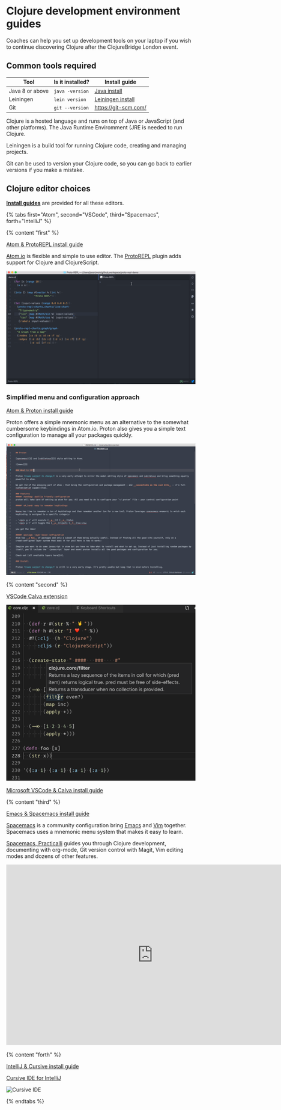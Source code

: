 # Clojure development environment guides

Coaches can help you set up development tools on your laptop if you wish to continue discovering Clojure after the ClojureBridge London event.

## Common tools required

| Tool            | Is it installed? | Install guide                       |
|-----------------|------------------|-------------------------------------|
| Java 8 or above | `java -version`  | [Java install](java.html)           |
| Leiningen       | `lein version`   | [Leiningen install](leiningen.html) |
| Git             | `git --version`  | https://git-scm.com/                |

Clojure is a hosted language and runs on top of Java or JavaScript (and other platforms).  The Java Runtime Enviromment (JRE is needed to run Clojure.

Leiningen is a build tool for running Clojure code, creating and managing projects.

Git can be used to version your Clojure code, so you can go back to earlier versions if you make a mistake.


## Clojure editor choices

**[Install guides](install-guides/index.html)** are provided for all these editors.

<!-- Clojure Editors -->
{% tabs first="Atom", second="VSCode", third="Spacemacs", forth="IntelliJ" %}

<!-- Atom.io and ProtoREPL -->
{% content "first" %}

[Atom & ProtoREPL install guide](install-guides/atom-protorepl.html)


[Atom.io](https://atom.io/) is flexible and simple to use editor.  The [ProtoREPL](https://atom.io/packages/proto-repl) plugin adds support for Clojure and ClojureScript.

![Atom.io and ProtoREPL](/images/atom-protorepl-demo.gif)


### Simplified menu and configuration approach

[Atom & Proton install guide](install-guides/atom-proton.html)

Proton offers a simple mnemonic menu as an alternative to the somewhat cumbersome keybindings in Atom.io.  Proton also gives you a simple text configuration to manage all your packages quickly.

![Atom.io proton-mode demo](/images/atom-proton-mode-demo.gif)


<!-- VSCode and Calva -->
{% content "second" %}

[VSCode Calva extension](https://marketplace.visualstudio.com/items?itemName=cospaia.clojure4vscode)

![VSCode Calva demo](https://github.com/BetterThanTomorrow/calva/raw/master/assets/howto/features.gif)

[Microsoft VSCode & Calva install guide](install-guides/vscode-calva.html)

<!-- Spacemacs -->
{% content "third" %}

[Emacs & Spacemacs install guide](install-guides/emacs-spacemacs.html)

[Spacemacs](https://spacemacs.org/) is a community configuration bring [Emacs](https://www.gnu.org/software/emacs/) and [Vim](https://www.vim.org/) together.  Spacemacs uses a mnemonic menu system that makes it easy to learn.

[Spacemacs, Practicalli](https://practicalli.github.io/spacemacs) guides you through Clojure development, documenting with org-mode, Git version control with Magit, Vim editing modes and dozens of other features.

<iframe width="780" height="480" src="https://www.youtube.com/embed/Uuwg-069NYE" frameborder="0" allow="autoplay; encrypted-media" allowfullscreen></iframe>


<!-- IntelliJ and Cursive -->
{% content "forth" %}

[IntelliJ & Cursive install guide](install-guides/intellij-cursive.html)

[Cursive IDE for IntelliJ](https://cursive-ide.com/)

![Cursive IDE](https://cursive-ide.com/images/cursive-screenshot.png)


{% endtabs %}
<!-- End of Clojure editors -->
